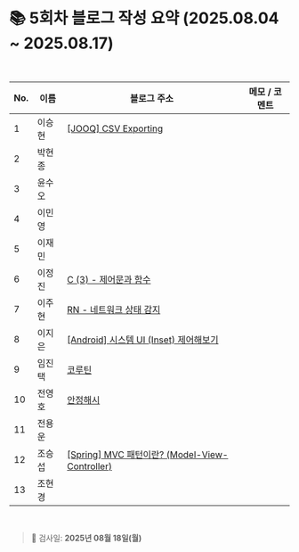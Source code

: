 # 📚 5회차 블로그 작성 요약 (2025.08.04 ~ 2025.08.17)

<br>

| No. | 이름   | 블로그 주소                                           | 메모 / 코멘트 |
|-----|--------|--------------------------------------------------------|----------------|
| 1   | 이승현 |    [[JOOQ] CSV Exporting](https://ssddo-story.tistory.com/68)                                                    |                |
| 2   | 박현종 |                                                        |                |
| 3   | 윤수오 |                                                        |                |
| 4   | 이민영 |                                                        |                |
| 5   | 이재민 |                                                        |                |
| 6   | 이정진 |      [C (3) - 제어문과 함수](https://freshdev.tistory.com/59)                                                  |                |
| 7   | 이주현 |     [RN - 네트워크 상태 감지](https://jujus.gitbook.io/jutrongs-docs/my-storage/react-native/rn)                                               |                |
| 8   | 이지은 |     [[Android] 시스템 UI (Inset) 제어해보기](https://ji-eeeun.tistory.com/127)   |                |
| 9   | 임진택 |     [코루틴](https://taekt.tistory.com/43)                                                   |                |
| 10  | 전영호 |      [안정해시](https://aplbly.tistory.com/31)                                                  |                |
| 11  | 전용운 |                                                        |                |
| 12  | 조승섭 |    [[Spring] MVC 패턴이란? (Model-View-Controller)](https://seopseophaeee.tistory.com/11)        |                |
| 13  | 조현경 |                                                        |                |

<br>

> 📌 검사일: **2025년 08월 18일(월)**
